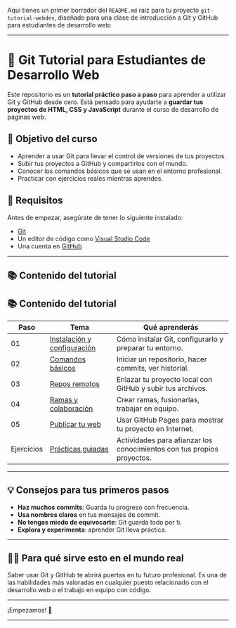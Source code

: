 Aquí tienes un primer borrador del `README.md` raíz para tu proyecto `git-tutorial-webdev`, diseñado para una clase de introducción a Git y GitHub para estudiantes de desarrollo web:

---

# 🧠 Git Tutorial para Estudiantes de Desarrollo Web

Este repositorio es un **tutorial práctico paso a paso** para aprender a utilizar Git y GitHub desde cero. Está pensado para ayudarte a **guardar tus proyectos de HTML, CSS y JavaScript** durante el curso de desarrollo de páginas web.

## 🎯 Objetivo del curso

- Aprender a usar Git para llevar el control de versiones de tus proyectos.
- Subir tus proyectos a GitHub y compartirlos con el mundo.
- Conocer los comandos básicos que se usan en el entorno profesional.
- Practicar con ejercicios reales mientras aprendes.

## 🧰 Requisitos

Antes de empezar, asegúrate de tener lo siguiente instalado:

- [Git](https://git-scm.com/downloads)
- Un editor de código como [Visual Studio Code](https://code.visualstudio.com/)
- Una cuenta en [GitHub](https://github.com/)

---

## 📚 Contenido del tutorial

## 📚 Contenido del tutorial

| Paso | Tema | Qué aprenderás |
|------|------|----------------|
| 01 | [Instalación y configuración](https://github.com/Yelose/git-tutorial-webdev/blob/main/01-Instalacion-y-configuracion/README.md) | Cómo instalar Git, configurarlo y preparar tu entorno. |
| 02 | [Comandos básicos](https://github.com/Yelose/git-tutorial-webdev/blob/main/02-comandos-basicos/README.md) | Iniciar un repositorio, hacer commits, ver historial. |
| 03 | [Repos remotos](https://github.com/Yelose/git-tutorial-webdev/blob/main/03-rutas-y-repos-remotos/README.md) | Enlazar tu proyecto local con GitHub y subir tus archivos. |
| 04 | [Ramas y colaboración](https://github.com/Yelose/git-tutorial-webdev/blob/main/04-ramas-y-colaboracion/README.md) | Crear ramas, fusionarlas, trabajar en equipo. |
| 05 | [Publicar tu web](https://github.com/Yelose/git-tutorial-webdev/blob/main/05-publicar-proyecto-html/README.md) | Usar GitHub Pages para mostrar tu proyecto en Internet. |
| Ejercicios | [Prácticas guiadas](https://github.com/Yelose/git-tutorial-webdev/blob/main/ejercicios/README.md) | Actividades para afianzar los conocimientos con tus propios proyectos. |


---

## 💡 Consejos para tus primeros pasos

- **Haz muchos commits**: Guarda tu progreso con frecuencia.
- **Usa nombres claros** en tus mensajes de commit.
- **No tengas miedo de equivocarte**: Git guarda todo por ti.
- **Explora y experimenta**: aprender Git lleva práctica.

---

## 🧑‍🏫 Para qué sirve esto en el mundo real

Saber usar Git y GitHub te abrirá puertas en tu futuro profesional. Es una de las habilidades más valoradas en cualquier puesto relacionado con el desarrollo web o el trabajo en equipo con código.

---

¡Empezamos! 🚀

---

